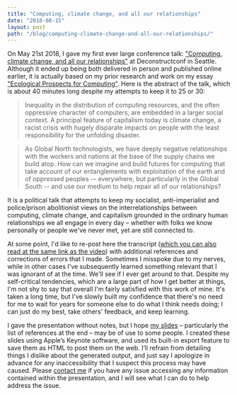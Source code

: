 ```yaml
---
title: "Computing, climate change, and all our relationships"
date: "2018-08-15"
layout: post
path: "/blog/computing-climate-change-and-all-our-relationships/"
---
```


On May 21st 2018, I gave my first ever large conference talk: ["Computing, climate change, and all our relationships"](https://www.deconstructconf.com/2018/nabil-hassein-computing-climate-change-and-all-our-relationships) at Deconstructconf in Seattle. Although it ended up being both delivered in person and published online earlier, it is actually based on my prior research and work on my essay ["Ecological Prospects for Computing"](/blog/ecological-prospects-for-computing/). Here is the abstract of the talk, which is about 40 minutes long despite my attempts to keep it to 25 or 30:

> Inequality in the distribution of computing resources, and the often oppressive character of computers, are embedded in a larger social context. A principal feature of capitalism today is climate change, a racist crisis with hugely disparate impacts on people with the least responsibility for the unfolding disaster.

> As Global North technologists, we have deeply negative relationships with the workers and nations at the base of the supply chains we build atop. How can we imagine and build futures for computing that take account of our entanglements with exploitation of the earth and of oppressed peoples -- everywhere, but particularly in the Global South -- and use our medium to help repair all of our relationships?

It is a political talk that attempts to keep my socialist, anti-imperialist and police/prison abolitionist views on the interrelationships between computing, climate change, and capitalism grounded in the ordinary human relationships we all engage in every day – whether with folks we know personally or people we've never met, yet are still connected to.

At some point, I'd like to re-post here the transcript ([which you can also read at the same link as the video](https://www.deconstructconf.com/2018/nabil-hassein-computing-climate-change-and-all-our-relationships)) with additional references and corrections of errors that I made. Sometimes I misspoke due to my nerves, while in other cases I've subsequently learned something relevant that I was ignorant of at the time. We'll see if I ever get around to that. Despite my self-critical tendencies, which are a large part of how I get better at things, I'm not shy to say that overall I'm fairly satisfied with this work of mine. It's taken a long time, but I've slowly built my confidence that there's no need for me to wait for years for someone else to do what I think needs doing; I can just do my best, take others' feedback, and keep learning.

I gave the presentation without notes, but I hope [my slides](https://nabilhassein.github.io/slides/deconstructconf-2018/) – particularly the list of references at the end – may be of use to some people. I created these slides using Apple’s Keynote software, and used its built-in export feature to save them as HTML to post them on the web. I’ll refrain from detailing things I dislike about the generated output, and just say I apologize in advance for any inaccessibility that I suspect this process may have caused. Please [contact me](/contact) if you have any issue accessing any information contained within the presentation, and I will see what I can do to help address the issue.
